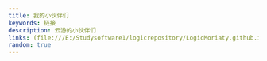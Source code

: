 ```yaml
---
title: 我的小伙伴们
keywords: 链接
description: 云游的小伙伴们
links: (file:///E:/Studysoftware1/logicrepository/LogicMoriaty.github.io/links.json)
random: true
---
```


<YunLinks :links="frontmatter.links" :random="frontmatter.random" />

